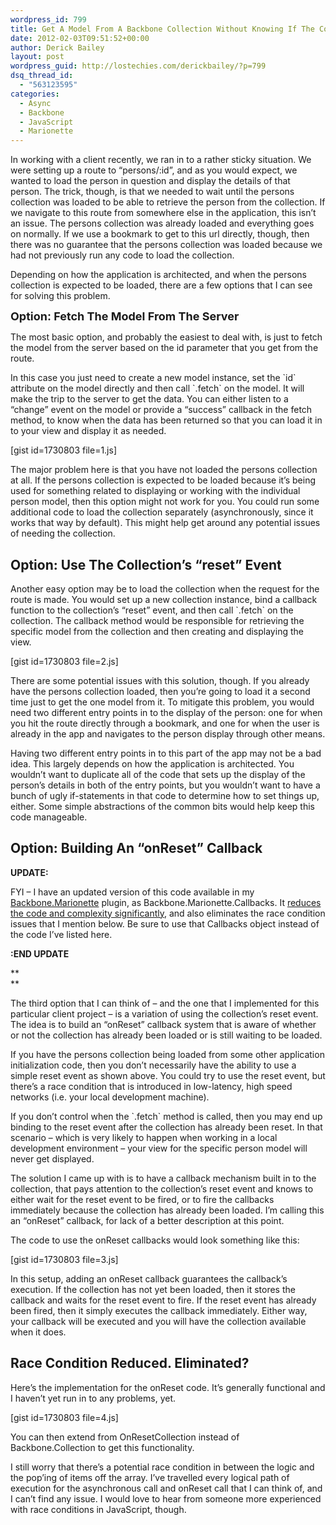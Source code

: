 ```yaml
---
wordpress_id: 799
title: Get A Model From A Backbone Collection Without Knowing If The Collection Is Loaded
date: 2012-02-03T09:51:52+00:00
author: Derick Bailey
layout: post
wordpress_guid: http://lostechies.com/derickbailey/?p=799
dsq_thread_id:
  - "563123595"
categories:
  - Async
  - Backbone
  - JavaScript
  - Marionette
---
```

In working with a client recently, we ran in to a rather sticky situation. We were setting up a route to &#8220;persons/:id&#8221;, and as you would expect, we wanted to load the person in question and display the details of that person. The trick, though, is that we needed to wait until the persons collection was loaded to be able to retrieve the person from the collection. If we navigate to this route from somewhere else in the application, this isn&#8217;t an issue. The persons collection was already loaded and everything goes on normally. If we use a bookmark to get to this url directly, though, then there was no guarantee that the persons collection was loaded because we had not previously run any code to load the collection.

Depending on how the application is architected, and when the persons collection is expected to be loaded, there are a few options that I can see for solving this problem.

<span style="font-size: 18px; font-weight: bold;">Option: Fetch The Model From The Server</span>

The most basic option, and probably the easiest to deal with, is just to fetch the model from the server based on the id parameter that you get from the route.

In this case you just need to create a new model instance, set the \`id\` attribute on the model directly and then call \`.fetch\` on the model. It will make the trip to the server to get the data. You can either listen to a &#8220;change&#8221; event on the model or provide a &#8220;success&#8221; callback in the fetch method, to know when the data has been returned so that you can load it in to your view and display it as needed.

[gist id=1730803 file=1.js]

The major problem here is that you have not loaded the persons collection at all. If the persons collection is expected to be loaded because it&#8217;s being used for something related to displaying or working with the individual person model, then this option might not work for you. You could run some additional code to load the collection separately (asynchronously, since it works that way by default). This might help get around any potential issues of needing the collection.

## Option: Use The Collection&#8217;s &#8220;reset&#8221; Event

Another easy option may be to load the collection when the request for the route is made. You would set up a new collection instance, bind a callback function to the collection&#8217;s &#8220;reset&#8221; event, and then call \`.fetch\` on the collection. The callback method would be responsible for retrieving the specific model from the collection and then creating and displaying the view.

[gist id=1730803 file=2.js]

There are some potential issues with this solution, though. If you already have the persons collection loaded, then you&#8217;re going to load it a second time just to get the one model from it. To mitigate this problem, you would need two different entry points in to the display of the person: one for when you hit the route directly through a bookmark, and one for when the user is already in the app and navigates to the person display through other means.

Having two different entry points in to this part of the app may not be a bad idea. This largely depends on how the application is architected. You wouldn&#8217;t want to duplicate all of the code that sets up the display of the person&#8217;s details in both of the entry points, but you wouldn&#8217;t want to have a bunch of ugly if-statements in that code to determine how to set things up, either. Some simple abstractions of the common bits would help keep this code manageable.

## Option: Building An &#8220;onReset&#8221; Callback

**UPDATE:**

FYI &#8211; I have an updated version of this code available in my [Backbone.Marionette](https://github.com/derickbailey/backbone.marionette) plugin, as Backbone.Marionette.Callbacks. It [reduces the code and complexity significantly](http://lostechies.com/derickbailey/2012/02/07/rewriting-my-guaranteed-callbacks-code-with-jquery-deferred/), and also eliminates the race condition issues that I mention below. Be sure to use that Callbacks object instead of the code I&#8217;ve listed here.

**:END UPDATE**

**  
** 

The third option that I can think of &#8211; and the one that I implemented for this particular client project &#8211; is a variation of using the collection&#8217;s reset event. The idea is to build an &#8220;onReset&#8221; callback system that is aware of whether or not the collection has already been loaded or is still waiting to be loaded.

If you have the persons collection being loaded from some other application initialization code, then you don&#8217;t necessarily have the ability to use a simple reset event as shown above. You could try to use the reset event, but there&#8217;s a race condition that is introduced in low-latency, high speed networks (i.e. your local development machine).

If you don&#8217;t control when the \`.fetch\` method is called, then you may end up binding to the reset event after the collection has already been reset. In that scenario &#8211; which is very likely to happen when working in a local development environment &#8211; your view for the specific person model will never get displayed.

The solution I came up with is to have a callback mechanism built in to the collection, that pays attention to the collection&#8217;s reset event and knows to either wait for the reset event to be fired, or to fire the callbacks immediately because the collection has already been loaded. I&#8217;m calling this an &#8220;onReset&#8221; callback, for lack of a better description at this point.

The code to use the onReset callbacks would look something like this:

[gist id=1730803 file=3.js]

In this setup, adding an onReset callback guarantees the callback&#8217;s execution. If the collection has not yet been loaded, then it stores the callback and waits for the reset event to fire. If the reset event has already been fired, then it simply executes the callback immediately. Either way, your callback will be executed and you will have the collection available when it does.

## Race Condition Reduced. Eliminated?

Here&#8217;s the implementation for the onReset code. It&#8217;s generally functional and I haven&#8217;t yet run in to any problems, yet.

[gist id=1730803 file=4.js]

You can then extend from OnResetCollection instead of Backbone.Collection to get this functionality.

I still worry that there&#8217;s a potential race condition in between the logic and the pop&#8217;ing of items off the array. I&#8217;ve travelled every logical path of execution for the asynchronous call and onReset call that I can think of, and I can&#8217;t find any issue. I would love to hear from someone more experienced with race conditions in JavaScript, though.